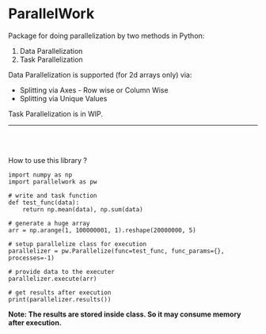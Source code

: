 # ParallelWork

Package for doing parallelization by two methods in Python:

1) Data Parallelization
2) Task Parallelization

Data Parallelization is supported (for 2d arrays only) via:
 * Splitting via Axes - Row wise or Column Wise
 * Splitting via Unique Values

Task Parallelization is in WIP.

<hr></hr>
<br></br>


How to use this library ?

```{python}
import numpy as np
import parallelwork as pw

# write and task function
def test_func(data):
    return np.mean(data), np.sum(data)

# generate a huge array
arr = np.arange(1, 100000001, 1).reshape(20000000, 5)

# setup parallelize class for execution
parallelizer = pw.Parallelize(func=test_func, func_params={}, processes=-1)

# provide data to the executer
parallelizer.execute(arr)

# get results after execution
print(parallelizer.results())

```

**Note: The results are stored inside class. So it may consume memory after execution.**
